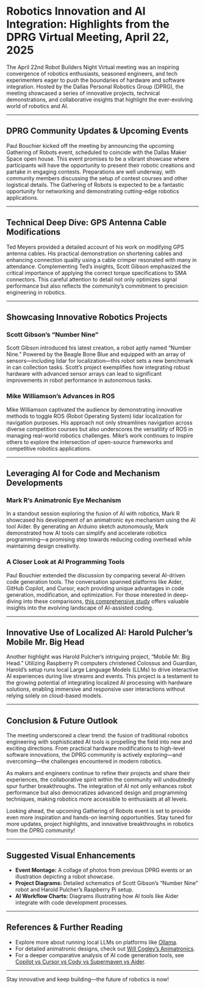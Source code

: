 # Robotics Innovation and AI Integration: Highlights from the DPRG Virtual Meeting, April 22, 2025

The April 22nd Robot Builders Night Virtual meeting was an inspiring convergence of robotics enthusiasts, seasoned engineers, and tech experimenters eager to push the boundaries of hardware and software integration. Hosted by the Dallas Personal Robotics Group (DPRG), the meeting showcased a series of innovative projects, technical demonstrations, and collaborative insights that highlight the ever-evolving world of robotics and AI.

---

## DPRG Community Updates & Upcoming Events

Paul Bouchier kicked off the meeting by announcing the upcoming Gathering of Robots event, scheduled to coincide with the Dallas Maker Space open house. This event promises to be a vibrant showcase where participants will have the opportunity to present their robotic creations and partake in engaging contests. Preparations are well underway, with community members discussing the setup of contest courses and other logistical details. The Gathering of Robots is expected to be a fantastic opportunity for networking and demonstrating cutting-edge robotics applications.

---

## Technical Deep Dive: GPS Antenna Cable Modifications

Ted Meyers provided a detailed account of his work on modifying GPS antenna cables. His practical demonstration on shortening cables and enhancing connection quality using a cable crimper resonated with many in attendance. Complementing Ted’s insights, Scott Gibson emphasized the critical importance of applying the correct torque specifications to SMA connectors. This careful attention to detail not only optimizes signal performance but also reflects the community’s commitment to precision engineering in robotics.

---

## Showcasing Innovative Robotics Projects

### Scott Gibson’s “Number Nine”

Scott Gibson introduced his latest creation, a robot aptly named “Number Nine.” Powered by the Beagle Bone Blue and equipped with an array of sensors—including lidar for localization—this robot sets a new benchmark in can collection tasks. Scott’s project exemplifies how integrating robust hardware with advanced sensor arrays can lead to significant improvements in robot performance in autonomous tasks.

### Mike Williamson’s Advances in ROS

Mike Williamson captivated the audience by demonstrating innovative methods to toggle ROS (Robot Operating System) lidar localization for navigation purposes. His approach not only streamlines navigation across diverse competition courses but also underscores the versatility of ROS in managing real-world robotics challenges. Mike’s work continues to inspire others to explore the intersection of open-source frameworks and competitive robotics applications.

---

## Leveraging AI for Code and Mechanism Developments

### Mark R’s Animatronic Eye Mechanism

In a standout session exploring the fusion of AI with robotics, Mark R showcased his development of an animatronic eye mechanism using the AI tool Aider. By generating an Arduino sketch autonomously, Mark demonstrated how AI tools can simplify and accelerate robotics programming—a promising step towards reducing coding overhead while maintaining design creativity.

### A Closer Look at AI Programming Tools

Paul Bouchier extended the discussion by comparing several AI-driven code generation tools. The conversation spanned platforms like Aider, GitHub Copilot, and Cursor, each providing unique advantages in code generation, modification, and optimization. For those interested in deep-diving into these comparisons, [this comprehensive study](https://www.vincentschmalbach.com/copilot-vs-cursor-vs-cody-vs-supermaven-vs-aider/) offers valuable insights into the evolving landscape of AI-assisted coding.

---

## Innovative Use of Localized AI: Harold Pulcher’s Mobile Mr. Big Head

Another highlight was Harold Pulcher’s intriguing project, “Mobile Mr. Big Head.” Utilizing Raspberry Pi computers christened Colossus and Guardian, Harold’s setup runs local Large Language Models (LLMs) to drive interactive AI experiences during live streams and events. This project is a testament to the growing potential of integrating localized AI processing with hardware solutions, enabling immersive and responsive user interactions without relying solely on cloud-based models.

---

## Conclusion & Future Outlook

The meeting underscored a clear trend: the fusion of traditional robotics engineering with sophisticated AI tools is propelling the field into new and exciting directions. From practical hardware modifications to high-level software innovations, the DPRG community is actively exploring—and overcoming—the challenges encountered in modern robotics.

As makers and engineers continue to refine their projects and share their experiences, the collaborative spirit within the community will undoubtedly spur further breakthroughs. The integration of AI not only enhances robot performance but also democratizes advanced design and programming techniques, making robotics more accessible to enthusiasts at all levels.

Looking ahead, the upcoming Gathering of Robots event is set to provide even more inspiration and hands-on learning opportunities. Stay tuned for more updates, project highlights, and innovative breakthroughs in robotics from the DPRG community!

---

## Suggested Visual Enhancements

- **Event Montage:** A collage of photos from previous DPRG events or an illustration depicting a robot showcase.
- **Project Diagrams:** Detailed schematics of Scott Gibson’s “Number Nine” robot and Harold Pulcher’s Raspberry Pi setup.
- **AI Workflow Charts:** Diagrams illustrating how AI tools like Aider integrate with code development processes.

---

## References & Further Reading

- Explore more about running local LLMs on platforms like [Ollama](https://ollama.com/).
- For detailed animatronic designs, check out [Will Cogley’s Animatronics](https://willcogley.notion.site/).
- For a deeper comparative analysis of AI code generation tools, see [Copilot vs Cursor vs Cody vs Supermaven vs Aider](https://www.vincentschmalbach.com/copilot-vs-cursor-vs-cody-vs-supermaven-vs-aider/).

---

Stay innovative and keep building—the future of robotics is now!